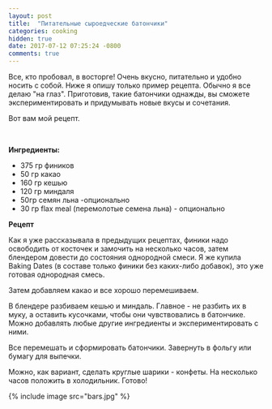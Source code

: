 ```yaml
---
layout: post
title:  "Питательные сыроедческие батончики"
categories: cooking
hidden: true
date: 2017-07-12 07:25:24 -0800
comments: true 
---
```


Все, кто пробовал, в восторге! Очень вкусно, питательно и удобно носить с собой. Ниже я опишу только пример рецепта. Обычно я все делаю "на глаз". Приготовив, такие батончики однажды, вы сможете экспериментировать и придумывать новые вкусы и сочетания.

Вот вам мой рецепт.
<!--separate--> 


**Ингредиенты:**

* 375 гр фиников
* 50 гр какао
* 160 гр кешью
* 120 гр миндаля
* 50гр семян льна -опционально
* 30 гр flax meal (перемолотые семена льна) - опционально

**Рецепт**

Как я уже рассказывала в предыдущих рецептах, финики надо освободить от косточек и замочить на несколько часов, затем блендером довести до состояния однородной смеси. 
Я же купила Baking Dates (в составе только финики без каких-либо добавок), это уже готовая однородная смесь.

Затем добавляем какао и все хорошо перемешиваем.

В блендере разбиваем кешью и миндаль. Главное - не разбить их в муку, а оставить кусочками, чтобы они чувствовались в батончике.
Можно добавлять любые другие ингредиенты и экспериментировать с ними.

Все перемешать и сформировать батончики. Завернуть в фольгу или бумагу для выпечки.

Можно, как вариант, сделать круглые шарики - конфеты. 
На несколько часов положить в холодильник.
Готово!

{% include image src="bars.jpg" %}


